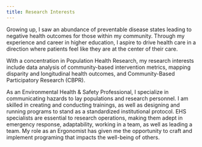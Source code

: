 ```yaml
---
title: Research Interests
---
```


Growing up, I saw an abundance of preventable disease states leading to negative health outcomes for those within my community. Through my experience and career in higher education, I aspire to drive health care in a direction where patients feel like they are at the center of their care. 

With a concentration in Population Health Research, my research interests include data analysis of community-based intervention metrics, mapping disparity and longitudinal health outcomes, and Community-Based Participatory Research (CBPR). 

As an Environmental Health & Safety Professional, I specialize in communicating hazards to lay populations and research personnel. I am skilled in creating and conducting trainings, as well as designing and running programs to stand as a standardized institutional protocol. EHS specialists are essential to research operations, making them adept in emergency response, adaptability, working in a team, as well as leading a team. My role as an Ergonomist has given me the opportunity to craft and implement programing that impacts the well-being of others. 